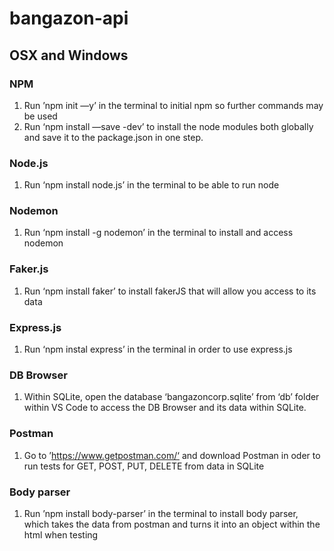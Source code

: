 # bangazon-api

## OSX and Windows

### NPM
1. Run ’npm init —y’ in the terminal to initial npm so further commands may be used
2. Run ‘npm install —save -dev’ to install the node modules both globally and save it to the package.json in one step.

### Node.js
  1. Run ‘npm install node.js’ in the terminal to be able to run node

### Nodemon
1. Run  ‘npm install -g nodemon’ in the terminal to install and access nodemon 

### Faker.js
1. Run ‘npm install faker’ to install fakerJS that will allow you access to its data

### Express.js
1. Run ‘npm instal express’ in the terminal in order to use express.js

### DB Browser
1. Within SQLite, open the database ‘bangazoncorp.sqlite’ from ‘db’ folder within VS Code to access the DB Browser and its data within SQLite.

### Postman
1. Go to ’https://www.getpostman.com/‘ and download Postman in oder to run tests for GET, POST, PUT, DELETE from data in SQLite

### Body parser
1. Run ’npm install body-parser’ in the terminal to install body parser, which takes the data from postman and turns it into an object within the html when testing

